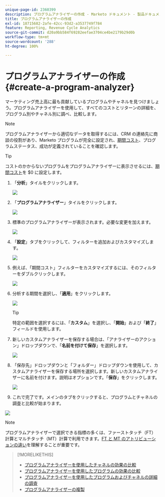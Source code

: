 ```yaml
---
unique-page-id: 2360399
description: プログラムアナライザーの作成 - Marketo ドキュメント - 製品ドキュメント
title: プログラムアナライザーの作成
exl-id: 18715682-2afe-42cc-93d2-a3537749f784
feature: Reporting, Revenue Cycle Analytics
source-git-commit: d20a9bb584f69282eefae3704ce4be2179b29d0b
workflow-type: tm+mt
source-wordcount: '288'
ht-degree: 100%

---
```


# プログラムアナライザーの作成 {#create-a-program-analyzer}

マーケティング売上高に最も貢献しているプログラムやチャネルを見つけましょう。プログラムアナライザーを使用して、すべてのコストとリターンの詳細を、プログラム別やチャネル別に調べ、比較します。

>[!NOTE]
>
>プログラムアナライザーから適切なデータを取得するには、CRM の連絡先に商談の役割があり、Marketo プログラムが完全に設定され、[期間コスト](/help/marketo/product-docs/reporting/revenue-cycle-analytics/revenue-tools/define-period-costs.md)、プログラムステータス、成功が定義されていることを確認します。

>[!TIP]
>
>コストのかからないプログラムをプログラムアナライザーに表示させるには、[期間コスト](/help/marketo/product-docs/reporting/revenue-cycle-analytics/revenue-tools/define-period-costs.md)を $0 に設定します。

1. 「**分析**」タイルをクリックします。

   ![](assets/image2014-9-17-13-3a7-3a1.png)

1. 「**プログラムアナライザー**」タイルをクリックします。

   ![](assets/program-analyzer-icon-hand.png)

1. 標準のプログラムアナライザーが表示されます。必要な変更を加えます。

   ![](assets/image2016-10-31-15-3a3-3a9.png)

1. 「**設定**」タブをクリックして、フィルターを追加およびカスタマイズします。

   ![](assets/image2016-10-31-15-3a25-3a57.png)

1. 例えば、「期間コスト」フィルターをカスタマイズするには、そのフィルターをダブルクリックします。

   ![](assets/image2016-10-31-15-3a33-3a2.png)

1. 分析する期間を選択し、「**適用**」をクリックします。

   ![](assets/image2016-10-31-15-3a30-3a32.png)

   >[!TIP]
   >
   >特定の範囲を選択するには、「**カスタム**」を選択し、「**開始**」および「**終了**」フィールドを使用します。

1. 新しいカスタムアナライザーを保存する場合は、「アナライザーのアクション」ドロップダウンで、「**名前を付けて保存**」を選択します。

   ![](assets/image2016-10-31-15-3a5-3a8.png)

1. 「保存先」ドロップダウンと「フォルダー」ドロップダウンを使用して、カスタムアナライザーを保存する場所を選択します。新しいカスタムアナライザーに名前を付けます。説明はオプションです。「**保存**」をクリックします。

   ![](assets/image2016-10-31-15-3a7-3a19.png)

1. これで完了です。メインのタブをクリックすると、プログラムとチャネルの調査と比較が始まります。

![](assets/november-custom-report.png)

>[!NOTE]
>
>プログラムアナライザーで選択できる指標の多くは、ファーストタッチ（FT）計算とマルチタッチ（MT）計算で利用できます。[FT と MT のアトリビューションの違い](/help/marketo/product-docs/reporting/revenue-cycle-analytics/revenue-tools/attribution/understanding-attribution.md)を理解することが重要です。

>[!MORELIKETHIS]
>
>* [プログラムアナライザーを使用したチャネルの効果の比較](/help/marketo/product-docs/reporting/revenue-cycle-analytics/program-analytics/compare-channel-effectiveness-with-the-program-analyzer.md)
>* [プログラムアナライザーを使用したプログラムの効果の比較](/help/marketo/product-docs/reporting/revenue-cycle-analytics/program-analytics/compare-program-effectiveness-with-the-program-analyzer.md)
>* [プログラムアナライザーを使用したプログラムおよびチャネルの詳細の調査](/help/marketo/product-docs/reporting/revenue-cycle-analytics/program-analytics/explore-program-and-channel-details-with-the-program-analyzer.md)
>* [プログラムアナライザーの複製](/help/marketo/product-docs/reporting/revenue-cycle-analytics/program-analytics/clone-a-program-analyzer.md)
